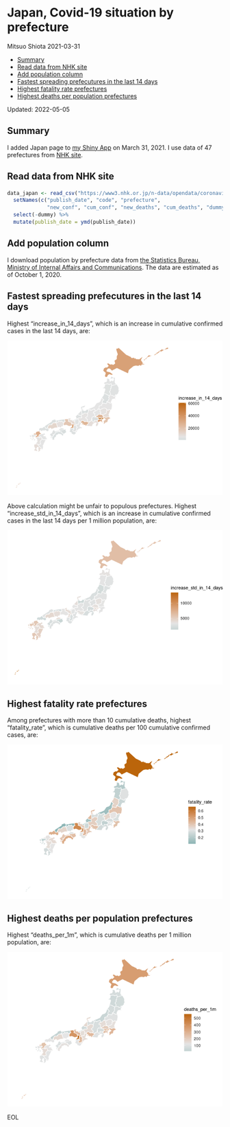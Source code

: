 Japan, Covid-19 situation by prefecture
================
Mitsuo Shiota
2021-03-31

-   [Summary](#summary)
-   [Read data from NHK site](#read-data-from-nhk-site)
-   [Add population column](#add-population-column)
-   [Fastest spreading prefecutures in the last 14
    days](#fastest-spreading-prefecutures-in-the-last-14-days)
-   [Highest fatality rate
    prefectures](#highest-fatality-rate-prefectures)
-   [Highest deaths per population
    prefectures](#highest-deaths-per-population-prefectures)

Updated: 2022-05-05

## Summary

I added Japan page to [my Shiny
App](https://mitsuoxv.shinyapps.io/covid/) on March 31, 2021. I use data
of 47 prefectures from [NHK
site](https://www3.nhk.or.jp/news/special/coronavirus/data/).

## Read data from NHK site

``` r
data_japan <- read_csv("https://www3.nhk.or.jp/n-data/opendata/coronavirus/nhk_news_covid19_prefectures_daily_data.csv") %>% 
  setNames(c("publish_date", "code", "prefecture",
             "new_conf", "cum_conf", "new_deaths", "cum_deaths", "dummy")) %>% 
  select(-dummy) %>% 
  mutate(publish_date = ymd(publish_date))
```

## Add population column

I download population by prefecture data from [the Statistics Bureau,
Ministry of Internal Affairs and
Communications](https://www.stat.go.jp/data/nihon/02.htm). The data are
estimated as of October 1, 2020.

## Fastest spreading prefecutures in the last 14 days

Highest “increase_in_14_days”, which is an increase in cumulative
confirmed cases in the last 14 days, are:

![](Japan_files/figure-gfm/spreading-1.png)<!-- -->

Above calculation might be unfair to populous prefectures. Highest
“increase_std_in_14_days”, which is an increase in cumulative confirmed
cases in the last 14 days per 1 million population, are:

![](Japan_files/figure-gfm/standardized-1.png)<!-- -->

## Highest fatality rate prefectures

Among prefectures with more than 10 cumulative deaths, highest
“fatality_rate”, which is cumulative deaths per 100 cumulative confirmed
cases, are:

![](Japan_files/figure-gfm/fatality_rates-1.png)<!-- -->

## Highest deaths per population prefectures

Highest “deaths_per_1m”, which is cumulative deaths per 1 million
population, are:

![](Japan_files/figure-gfm/deaths_per_population-1.png)<!-- -->

EOL
